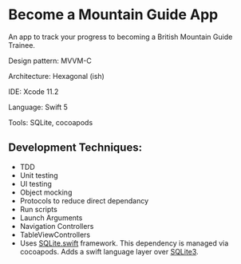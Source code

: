 # Become a Mountain Guide App 

An app to track your progress to becoming a British Mountain Guide Trainee. 

Design pattern: MVVM-C

Architecture: Hexagonal (ish)

IDE: Xcode 11.2

Language: Swift 5

Tools: SQLite, cocoapods 

## Development Techniques:
- TDD
- Unit testing 
- UI testing
- Object mocking
- Protocols to reduce direct dependancy
- Run scripts
- Launch Arguments
- Navigation Controllers
- TableViewControllers
- Uses [SQLite.swift](https://github.com/stephencelis/SQLite.swift) framework. This dependency is managed via cocoapods. Adds a swift language layer over [SQLite3](https://www.sqlite.org/index.html). 


